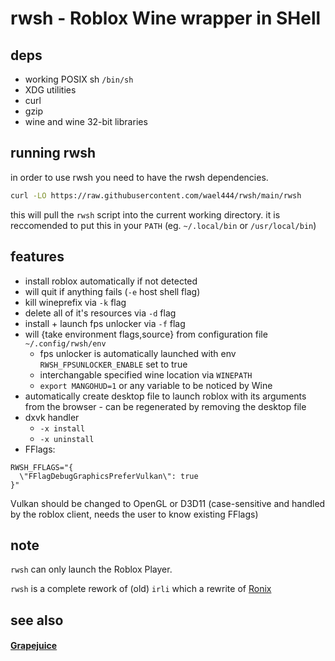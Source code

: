 # rwsh - Roblox Wine wrapper in SHell

## deps
+ working POSIX sh `/bin/sh`
+ XDG utilities
+ curl
+ gzip
+ wine and wine 32-bit libraries

## running rwsh
in order to use rwsh you need to have the rwsh dependencies.
```sh
curl -LO https://raw.githubusercontent.com/wael444/rwsh/main/rwsh
```
this will pull the `rwsh` script into the current working directory.
it is reccomended to put this in your `PATH` (eg. `~/.local/bin` or `/usr/local/bin`)



## features
+ install roblox automatically if not detected
+ will quit if anything fails (`-e` host shell flag)
+ kill wineprefix via `-k` flag
+ delete all of it's resources via `-d` flag
+ install + launch fps unlocker via `-f` flag
+ will {take environment flags,source} from configuration file `~/.config/rwsh/env`
  + fps unlocker is automatically launched with env `RWSH_FPSUNLOCKER_ENABLE` set to true
  + interchangable specified wine location via `WINEPATH`
  + `export MANGOHUD=1` or any variable to be noticed by Wine
+ automatically create desktop file to launch roblox with its arguments from the browser - can be regenerated by removing the desktop file
+ dxvk handler 
  + `-x install`
  + `-x uninstall`
+ FFlags:
```
RWSH_FFLAGS="{
  \"FFlagDebugGraphicsPreferVulkan\": true
}"
```
Vulkan should be changed to OpenGL or D3D11 (case-sensitive and handled by the roblox client, needs the user to know existing FFlags)

## note
`rwsh` can only launch the Roblox Player.

`rwsh` is a complete rework of (old) `irli` which a rewrite of [Ronix](https://gitea.com/Ronix/Ronix)

## see also
#### [Grapejuice](https://gitlab.com/brinkervii/grapejuice)
